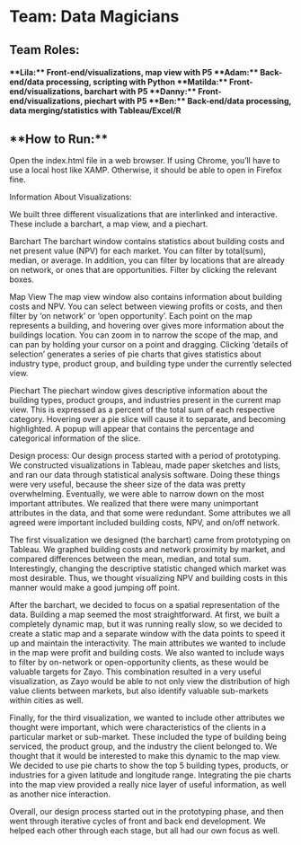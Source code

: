 <h1>Team: Data Magicians</h1>

<h2>Team Roles:</h2>

<h4>**Lila:** Front-end/visualizations, map view with P5
**Adam:** Back-end/data processing, scripting with Python
**Matilda:** Front-end/visualizations, barchart with P5
**Danny:** Front-end/visualizations, piechart with P5
**Ben:** Back-end/data processing, data merging/statistics with Tableau/Excel/R </h4>



<h2>**How to Run:**</h2>
Open the index.html file in a web browser. If using Chrome, you’ll have to use a local host like XAMP. Otherwise, it should be able to open in Firefox fine. 



Information About Visualizations:

We built three different visualizations that are interlinked and interactive. These include a barchart, a map view, and a piechart. 

Barchart
The barchart window contains statistics about building costs and net present value (NPV) for each market. You can filter by total(sum), median, or average. In addition, you can filter by locations that are already on network, or ones that are opportunities. Filter by clicking the relevant boxes. 

Map View
The map view window also contains information about building costs and NPV. You can select between viewing profits or costs, and then filter by ‘on network’ or ‘open opportunity’. Each point on the map represents a building, and hovering over gives more information about the buildings location. You can zoom in to narrow the scope of the map, and can pan by holding your cursor on a point and dragging. Clicking ‘details of selection’ generates a series of pie charts that gives statistics about industry type, product group, and building type under the currently selected view. 

Piechart
The piechart window gives descriptive information about the building types, product groups, and industries present in the current map view. This is expressed as a percent of the total sum of each respective category. Hovering over a pie slice will cause it to separate, and becoming highlighted. A popup will appear that contains the percentage and categorical information of the slice. 



Design process:
Our design process started with a period of prototyping. We constructed visualizations in Tableau, made paper sketches and lists, and ran our data through statistical analysis software. Doing these things were very useful, because the sheer size of the data was pretty overwhelming. Eventually, we were able to narrow down on the most important attributes. We realized that there were many unimportant attributes in the data, and that some were redundant. Some attributes we all agreed were important included building costs, NPV, and on/off network. 

The first visualization we designed (the barchart) came from prototyping on Tableau. We graphed building costs and network proximity by market, and compared differences between the mean, median, and total sum. Interestingly, changing the descriptive statistic changed which market was most desirable. Thus, we thought visualizing NPV and building costs in this manner would make a good jumping off point.

After the barchart, we decided to focus on a spatial representation of the data. Building a map seemed the most straightforward. At first, we built a completely dynamic map, but it was running really slow, so we decided to create a static map and a separate window with the data points to speed it up and maintain the interactivity. The main attributes we wanted to include in the map were profit and building costs. We also wanted to include ways to filter by on-network or open-opportunity clients, as these would be valuable targets for Zayo. This combination resulted in a very useful visualization, as Zayo would be able to not only view the distribution of high value clients between markets, but also identify valuable sub-markets within cities as well. 

Finally, for the third visualization, we wanted to include other attributes we thought were important, which were characteristics of the clients in a particular market or sub-market. These included the type of building being serviced, the product group, and the industry the client belonged to. We thought that it would be interested to make this dynamic to the map view. We decided to use pie charts to show the top 5 building types, products, or industries for a given latitude and longitude range. Integrating the pie charts into the map view provided a really nice layer of useful information, as well as another nice interaction. 

Overall, our design process started out in the prototyping phase, and then went through iterative cycles of front and back end development. We helped each other through each stage, but all had our own focus as well. 
